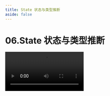 ```yaml
---
title: State 状态与类型推断
aside: false
---
```


# 06.State 状态与类型推断

<video autoplay src="http://qn.chinavanes.com/interview/react-interview/06.State 状态与类型推断.mp4" controls controlsList="nodownload" width="50%"/>

